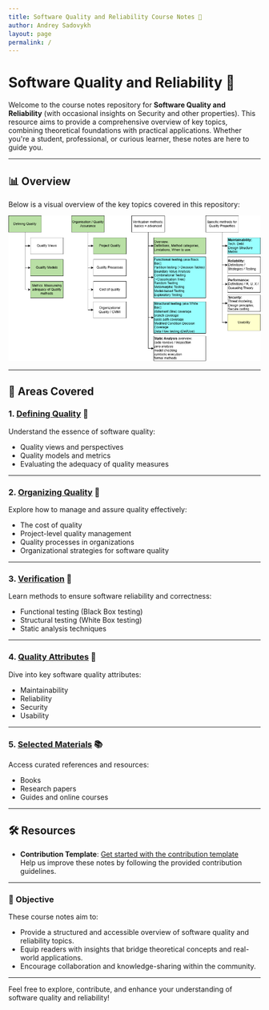 ```yaml
---
title: Software Quality and Reliability Course Notes 📘
author: Andrey Sadovykh
layout: page
permalink: /
---
```


# Software Quality and Reliability 📘

Welcome to the course notes repository for **Software Quality and Reliability** (with occasional insights on Security and other properties). 
This resource aims to provide a comprehensive overview of key topics, combining theoretical foundations with practical applications. Whether you're a student, professional, or curious learner, these notes are here to guide you.

---

## 📊 Overview  

Below is a visual overview of the key topics covered in this repository:

![Overview of Topics](images/overview.png)  

---

## 📂 Areas Covered  

### 1. [Defining Quality](/sqrbok/definition/) 👥  
Understand the essence of software quality:  
- Quality views and perspectives  
- Quality models and metrics  
- Evaluating the adequacy of quality measures  

---

### 2. [Organizing Quality](/sqrbok/organization/) 🔄  
Explore how to manage and assure quality effectively:  
- The cost of quality  
- Project-level quality management  
- Quality processes in organizations  
- Organizational strategies for software quality  

---

### 3. [Verification](/sqrbok/verification/) 📏  
Learn methods to ensure software reliability and correctness:  
- Functional testing (Black Box testing)  
- Structural testing (White Box testing)  
- Static analysis techniques  

---

### 4. [Quality Attributes](/sqrbok/attributes/) 🧩  
Dive into key software quality attributes:  
- Maintainability  
- Reliability  
- Security  
- Usability  

---

### 5. [Selected Materials](/sqrbok/material/) 📚  
Access curated references and resources:  
- Books  
- Research papers  
- Guides and online courses  

---

## 🛠️ Resources  

- **Contribution Template**: [Get started with the contribution template](/sqrbok/template/)  
  Help us improve these notes by following the provided contribution guidelines.

---

### 🎯 Objective  

These course notes aim to:  
- Provide a structured and accessible overview of software quality and reliability topics.  
- Equip readers with insights that bridge theoretical concepts and real-world applications.  
- Encourage collaboration and knowledge-sharing within the community.

---

Feel free to explore, contribute, and enhance your understanding of software quality and reliability!
